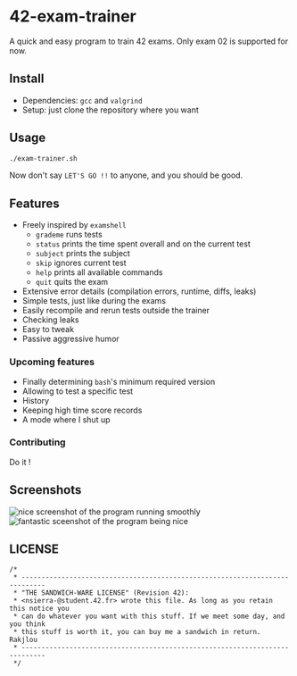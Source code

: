 # 42-exam-trainer
A quick and easy program to train 42 exams.
Only exam 02 is supported for now.

## Install
- Dependencies:  `gcc` and `valgrind`
- Setup: just clone the repository where you want
## Usage
```bash
./exam-trainer.sh
```
Now don't say `LET'S GO !!` to anyone, and you should be good.

## Features
- Freely inspired by `examshell`
	- `grademe` runs tests
	- `status` prints the time spent overall and on the current test
	- `subject` prints the subject
	- `skip` ignores current test
	- `help` prints all available commands
	- `quit` quits the exam
- Extensive error details (compilation errors, runtime, diffs, leaks)
- Simple tests, just like during the exams
- Easily recompile and rerun tests outside the trainer
- Checking leaks
- Easy to tweak
- Passive aggressive humor

### Upcoming features
- Finally determining `bash`'s minimum required version 
- Allowing to test a specific test
- History
- Keeping high time score records
- A mode where I shut up


### Contributing
Do it !

## Screenshots
![nice screenshot of the program running smoothly](https://i.ibb.co/PrnggNK/image.png)![fantastic sceenshot of the program being nice](https://i.ibb.co/yWG5ybt/image.png)

## LICENSE
```
/*
 * ----------------------------------------------------------------------------
 * "THE SANDWICH-WARE LICENSE" (Revision 42):
 * <nsierra-@student.42.fr> wrote this file. As long as you retain this notice you
 * can do whatever you want with this stuff. If we meet some day, and you think
 * this stuff is worth it, you can buy me a sandwich in return. Rakjlou
 * ----------------------------------------------------------------------------
 */
```
